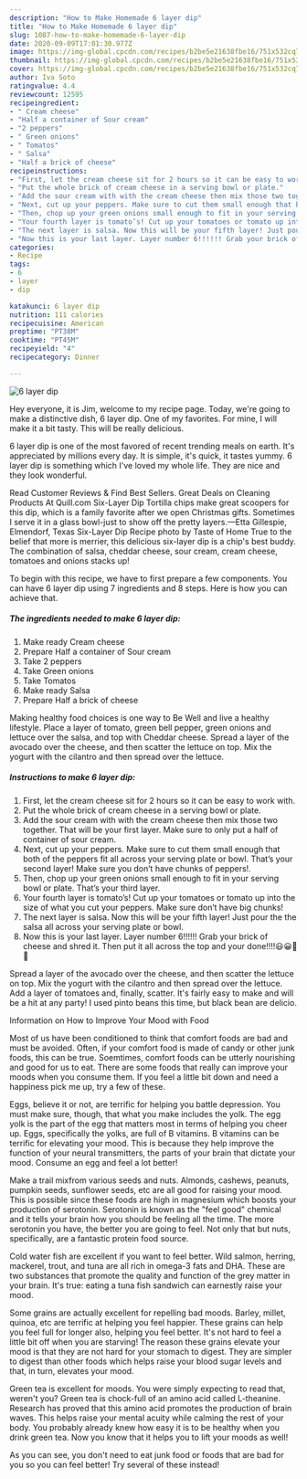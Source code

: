 ```yaml
---
description: "How to Make Homemade 6 layer dip"
title: "How to Make Homemade 6 layer dip"
slug: 1087-how-to-make-homemade-6-layer-dip
date: 2020-09-09T17:01:30.977Z
image: https://img-global.cpcdn.com/recipes/b2be5e21638fbe16/751x532cq70/6-layer-dip-recipe-main-photo.jpg
thumbnail: https://img-global.cpcdn.com/recipes/b2be5e21638fbe16/751x532cq70/6-layer-dip-recipe-main-photo.jpg
cover: https://img-global.cpcdn.com/recipes/b2be5e21638fbe16/751x532cq70/6-layer-dip-recipe-main-photo.jpg
author: Iva Soto
ratingvalue: 4.4
reviewcount: 12595
recipeingredient:
- " Cream cheese"
- "Half a container of Sour cream"
- "2 peppers"
- " Green onions"
- " Tomatos"
- " Salsa"
- "Half a brick of cheese"
recipeinstructions:
- "First, let the cream cheese sit for 2 hours so it can be easy to work with."
- "Put the whole brick of cream cheese in a serving bowl or plate."
- "Add the sour cream with with the cream cheese then mix those two together. That will be your first layer. Make sure to only put a half of container of sour cream."
- "Next, cut up your peppers. Make sure to cut them small enough that both of the peppers fit all across your serving plate or bowl. That’s your second layer! Make sure you don’t have chunks of peppers!."
- "Then, chop up your green onions small enough to fit in your serving bowl or plate. That’s your third layer."
- "Your fourth layer is tomato’s! Cut up your tomatoes or tomato up into the size of what you cut your peppers. Make sure don’t have big chunks!"
- "The next layer is salsa. Now this will be your fifth layer! Just pour the the salsa all across your serving plate or bowl."
- "Now this is your last layer. Layer number 6!!!!!! Grab your brick of cheese and shred it. Then put it all across the top and your done!!!!😃😀🥰🥰"
categories:
- Recipe
tags:
- 6
- layer
- dip

katakunci: 6 layer dip 
nutrition: 111 calories
recipecuisine: American
preptime: "PT38M"
cooktime: "PT45M"
recipeyield: "4"
recipecategory: Dinner

---
```



![6 layer dip](https://img-global.cpcdn.com/recipes/b2be5e21638fbe16/751x532cq70/6-layer-dip-recipe-main-photo.jpg)

Hey everyone, it is Jim, welcome to my recipe page. Today, we're going to make a distinctive dish, 6 layer dip. One of my favorites. For mine, I will make it a bit tasty. This will be really delicious.

6 layer dip is one of the most favored of recent trending meals on earth. It's appreciated by millions every day. It is simple, it's quick, it tastes yummy. 6 layer dip is something which I've loved my whole life. They are nice and they look wonderful.

Read Customer Reviews &amp; Find Best Sellers. Great Deals on Cleaning Products At Quill.com Six-Layer Dip Tortilla chips make great scoopers for this dip, which is a family favorite after we open Christmas gifts. Sometimes I serve it in a glass bowl-just to show off the pretty layers.—Etta Gillespie, Elmendorf, Texas Six-Layer Dip Recipe photo by Taste of Home True to the belief that more is merrier, this delicious six-layer dip is a chip&#39;s best buddy. The combination of salsa, cheddar cheese, sour cream, cream cheese, tomatoes and onions stacks up!


To begin with this recipe, we have to first prepare a few components. You can have 6 layer dip using 7 ingredients and 8 steps. Here is how you can achieve that.

<!--inarticleads1-->

##### The ingredients needed to make 6 layer dip:

1. Make ready  Cream cheese
1. Prepare Half a container of Sour cream
1. Take 2 peppers
1. Take  Green onions
1. Take  Tomatos
1. Make ready  Salsa
1. Prepare Half a brick of cheese


Making healthy food choices is one way to Be Well and live a healthy lifestyle. Place a layer of tomato, green bell pepper, green onions and lettuce over the salsa, and top with Cheddar cheese. Spread a layer of the avocado over the cheese, and then scatter the lettuce on top. Mix the yogurt with the cilantro and then spread over the lettuce. 

<!--inarticleads2-->

##### Instructions to make 6 layer dip:

1. First, let the cream cheese sit for 2 hours so it can be easy to work with.
1. Put the whole brick of cream cheese in a serving bowl or plate.
1. Add the sour cream with with the cream cheese then mix those two together. That will be your first layer. Make sure to only put a half of container of sour cream.
1. Next, cut up your peppers. Make sure to cut them small enough that both of the peppers fit all across your serving plate or bowl. That’s your second layer! Make sure you don’t have chunks of peppers!.
1. Then, chop up your green onions small enough to fit in your serving bowl or plate. That’s your third layer.
1. Your fourth layer is tomato’s! Cut up your tomatoes or tomato up into the size of what you cut your peppers. Make sure don’t have big chunks!
1. The next layer is salsa. Now this will be your fifth layer! Just pour the the salsa all across your serving plate or bowl.
1. Now this is your last layer. Layer number 6!!!!!! Grab your brick of cheese and shred it. Then put it all across the top and your done!!!!😃😀🥰🥰


Spread a layer of the avocado over the cheese, and then scatter the lettuce on top. Mix the yogurt with the cilantro and then spread over the lettuce. Add a layer of tomatoes and, finally, scatter. It&#39;s fairly easy to make and will be a hit at any party! I used pinto beans this time, but black bean are delicio. 

Information on How to Improve Your Mood with Food


Most of us have been conditioned to think that comfort foods are bad and must be avoided. Often, if your comfort food is made of candy or other junk foods, this can be true. Soemtimes, comfort foods can be utterly nourishing and good for us to eat. There are some foods that really can improve your moods when you consume them. If you feel a little bit down and need a happiness pick me up, try a few of these.

Eggs, believe it or not, are terrific for helping you battle depression. You must make sure, though, that what you make includes the yolk. The egg yolk is the part of the egg that matters most in terms of helping you cheer up. Eggs, specifically the yolks, are full of B vitamins. B vitamins can be terrific for elevating your mood. This is because they help improve the function of your neural transmitters, the parts of your brain that dictate your mood. Consume an egg and feel a lot better!

Make a trail mixfrom various seeds and nuts. Almonds, cashews, peanuts, pumpkin seeds, sunflower seeds, etc are all good for raising your mood. This is possible since these foods are high in magnesium which boosts your production of serotonin. Serotonin is known as the "feel good" chemical and it tells your brain how you should be feeling all the time. The more serotonin you have, the better you are going to feel. Not only that but nuts, specifically, are a fantastic protein food source.

Cold water fish are excellent if you want to feel better. Wild salmon, herring, mackerel, trout, and tuna are all rich in omega-3 fats and DHA. These are two substances that promote the quality and function of the grey matter in your brain. It's true: eating a tuna fish sandwich can earnestly raise your mood. 

Some grains are actually excellent for repelling bad moods. Barley, millet, quinoa, etc are terrific at helping you feel happier. These grains can help you feel full for longer also, helping you feel better. It's not hard to feel a little bit off when you are starving! The reason these grains elevate your mood is that they are not hard for your stomach to digest. They are simpler to digest than other foods which helps raise your blood sugar levels and that, in turn, elevates your mood.

Green tea is excellent for moods. You were simply expecting to read that, weren't you? Green tea is chock-full of an amino acid called L-theanine. Research has proved that this amino acid promotes the production of brain waves. This helps raise your mental acuity while calming the rest of your body. You probably already knew how easy it is to be healthy when you drink green tea. Now you know that it helps you to lift your moods as well!

As you can see, you don't need to eat junk food or foods that are bad for you so you can feel better! Try several of these instead!

